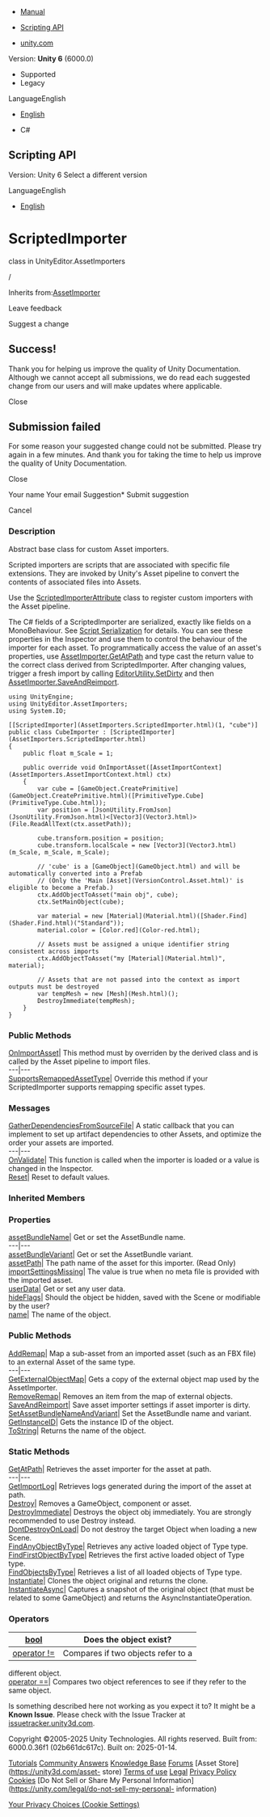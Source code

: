 [ ]()

  * [Manual](../Manual/index.html)
  * [Scripting API](../ScriptReference/index.html)

  * [unity.com](https://unity.com/)

Version: **Unity 6** (6000.0)

  * Supported
  * Legacy

LanguageEnglish

  * [English]()

  * C#

[ ](https://docs.unity3d.com)

## Scripting API

Version: Unity 6 Select a different version

LanguageEnglish

  * [English]()

# ScriptedImporter

class in UnityEditor.AssetImporters

/

Inherits from:[AssetImporter](AssetImporter.html)

Leave feedback

Suggest a change

## Success!

Thank you for helping us improve the quality of Unity Documentation. Although
we cannot accept all submissions, we do read each suggested change from our
users and will make updates where applicable.

Close

## Submission failed

For some reason your suggested change could not be submitted. Please <a>try
again</a> in a few minutes. And thank you for taking the time to help us
improve the quality of Unity Documentation.

Close

Your name Your email Suggestion* Submit suggestion

Cancel

[ ]()

### Description

Abstract base class for custom Asset importers.

Scripted importers are scripts that are associated with specific file
extensions. They are invoked by Unity's Asset pipeline to convert the contents
of associated files into Assets.  
  
Use the
[ScriptedImporterAttribute](AssetImporters.ScriptedImporterAttribute.html)
class to register custom importers with the Asset pipeline.  
  
The C# fields of a ScriptedImporter are serialized, exactly like fields on a
MonoBehaviour. See [Script Serialization](../Manual/script-serialization.html)
for details. You can see these properties in the Inspector and use them to
control the behaviour of the importer for each asset. To programmatically
access the value of an asset's properties, use
[AssetImporter.GetAtPath](AssetImporter.GetAtPath.html) and type cast the
return value to the correct class derived from ScriptedImporter. After
changing values, trigger a fresh import by calling
[EditorUtility.SetDirty](EditorUtility.SetDirty.html) and then
[AssetImporter.SaveAndReimport](AssetImporter.SaveAndReimport.html).

    
    
    using UnityEngine;
    using UnityEditor.AssetImporters;
    using System.IO;  
      
    [[ScriptedImporter](AssetImporters.ScriptedImporter.html)(1, "cube")]
    public class CubeImporter : [ScriptedImporter](AssetImporters.ScriptedImporter.html)
    {
        public float m_Scale = 1;  
      
        public override void OnImportAsset([AssetImportContext](AssetImporters.AssetImportContext.html) ctx)
        {
            var cube = [GameObject.CreatePrimitive](GameObject.CreatePrimitive.html)([PrimitiveType.Cube](PrimitiveType.Cube.html));
            var position = [JsonUtility.FromJson](JsonUtility.FromJson.html)<[Vector3](Vector3.html)>(File.ReadAllText(ctx.assetPath));  
      
            cube.transform.position = position;
            cube.transform.localScale = new [Vector3](Vector3.html)(m_Scale, m_Scale, m_Scale);  
      
            // 'cube' is a [GameObject](GameObject.html) and will be automatically converted into a Prefab
            // (Only the 'Main [Asset](VersionControl.Asset.html)' is eligible to become a Prefab.)
            ctx.AddObjectToAsset("main obj", cube);
            ctx.SetMainObject(cube);  
      
            var material = new [Material](Material.html)([Shader.Find](Shader.Find.html)("Standard"));
            material.color = [Color.red](Color-red.html);  
      
            // Assets must be assigned a unique identifier string consistent across imports
            ctx.AddObjectToAsset("my [Material](Material.html)", material);  
      
            // Assets that are not passed into the context as import outputs must be destroyed
            var tempMesh = new [Mesh](Mesh.html)();
            DestroyImmediate(tempMesh);
        }
    }
    

### Public Methods

[OnImportAsset](AssetImporters.ScriptedImporter.OnImportAsset.html)| This
method must by overriden by the derived class and is called by the Asset
pipeline to import files.  
---|---  
[SupportsRemappedAssetType](AssetImporters.ScriptedImporter.SupportsRemappedAssetType.html)|
Override this method if your ScriptedImporter supports remapping specific
asset types.  
  
### Messages

[GatherDependenciesFromSourceFile](AssetImporters.ScriptedImporter.GatherDependenciesFromSourceFile.html)|
A static callback that you can implement to set up artifact dependencies to
other Assets, and optimize the order your assets are imported.  
---|---  
[OnValidate](AssetImporters.ScriptedImporter.OnValidate.html)| This function
is called when the importer is loaded or a value is changed in the Inspector.  
[Reset](AssetImporters.ScriptedImporter.Reset.html)| Reset to default values.  
  
### Inherited Members

### Properties

[assetBundleName](AssetImporter-assetBundleName.html)| Get or set the
AssetBundle name.  
---|---  
[assetBundleVariant](AssetImporter-assetBundleVariant.html)| Get or set the
AssetBundle variant.  
[assetPath](AssetImporter-assetPath.html)| The path name of the asset for this
importer. (Read Only)  
[importSettingsMissing](AssetImporter-importSettingsMissing.html)| The value
is true when no meta file is provided with the imported asset.  
[userData](AssetImporter-userData.html)| Get or set any user data.  
[hideFlags](Object-hideFlags.html)| Should the object be hidden, saved with
the Scene or modifiable by the user?  
[name](Object-name.html)| The name of the object.  
  
### Public Methods

[AddRemap](AssetImporter.AddRemap.html)| Map a sub-asset from an imported
asset (such as an FBX file) to an external Asset of the same type.  
---|---  
[GetExternalObjectMap](AssetImporter.GetExternalObjectMap.html)| Gets a copy
of the external object map used by the AssetImporter.  
[RemoveRemap](AssetImporter.RemoveRemap.html)| Removes an item from the map of
external objects.  
[SaveAndReimport](AssetImporter.SaveAndReimport.html)| Save asset importer
settings if asset importer is dirty.  
[SetAssetBundleNameAndVariant](AssetImporter.SetAssetBundleNameAndVariant.html)|
Set the AssetBundle name and variant.  
[GetInstanceID](Object.GetInstanceID.html)| Gets the instance ID of the
object.  
[ToString](Object.ToString.html)| Returns the name of the object.  
  
### Static Methods

[GetAtPath](AssetImporter.GetAtPath.html)| Retrieves the asset importer for
the asset at path.  
---|---  
[GetImportLog](AssetImporter.GetImportLog.html)| Retrieves logs generated
during the import of the asset at path.  
[Destroy](Object.Destroy.html)| Removes a GameObject, component or asset.  
[DestroyImmediate](Object.DestroyImmediate.html)| Destroys the object obj
immediately. You are strongly recommended to use Destroy instead.  
[DontDestroyOnLoad](Object.DontDestroyOnLoad.html)| Do not destroy the target
Object when loading a new Scene.  
[FindAnyObjectByType](Object.FindAnyObjectByType.html)| Retrieves any active
loaded object of Type type.  
[FindFirstObjectByType](Object.FindFirstObjectByType.html)| Retrieves the
first active loaded object of Type type.  
[FindObjectsByType](Object.FindObjectsByType.html)| Retrieves a list of all
loaded objects of Type type.  
[Instantiate](Object.Instantiate.html)| Clones the object original and returns
the clone.  
[InstantiateAsync](Object.InstantiateAsync.html)| Captures a snapshot of the
original object (that must be related to some GameObject) and returns the
AsyncInstantiateOperation.  
  
### Operators

[bool](Object-operator_Object.html)| Does the object exist?  
---|---  
[operator !=](Object-operator_ne.html)| Compares if two objects refer to a
different object.  
[operator ==](Object-operator_eq.html)| Compares two object references to see
if they refer to the same object.  
  
Is something described here not working as you expect it to? It might be a
**Known Issue**. Please check with the Issue Tracker at
[issuetracker.unity3d.com](https://issuetracker.unity3d.com).

Copyright ©2005-2025 Unity Technologies. All rights reserved. Built from:
6000.0.36f1 (02b661dc617c). Built on: 2025-01-14.

[Tutorials](https://unity3d.com/learn) [Community
Answers](https://answers.unity3d.com) [Knowledge
Base](https://support.unity3d.com/hc/en-us)
[Forums](https://forum.unity3d.com) [Asset Store](https://unity3d.com/asset-
store) [Terms of use](https://docs.unity3d.com/Manual/TermsOfUse.html)
[Legal](https://unity.com/legal) [Privacy
Policy](https://unity.com/legal/privacy-policy)
[Cookies](https://unity.com/legal/cookie-policy) [Do Not Sell or Share My
Personal Information](https://unity.com/legal/do-not-sell-my-personal-
information)

[Your Privacy Choices (Cookie Settings)](javascript:void\(0\);)

